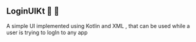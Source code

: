 ## LoginUIKt :tada: :rocket:
A simple UI implemented using Kotlin and XML , that can be used while a user is trying to logIn to any app
